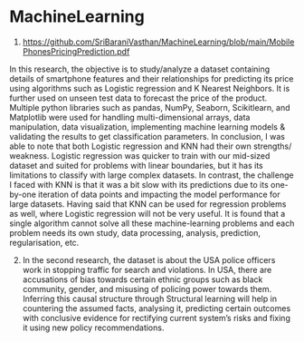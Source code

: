 # MachineLearning
1. https://github.com/SriBaraniVasthan/MachineLearning/blob/main/MobilePhonesPricingPrediction.pdf

In this research, the objective is to study/analyze a dataset containing details of smartphone features and their relationships for predicting its price using algorithms such as Logistic regression and K Nearest Neighbors. It is further used on unseen test data to forecast the price of the product. Multiple python libraries such as pandas, NumPy, Seaborn, Scikitlearn, and Matplotlib were used for handling multi-dimensional arrays, data manipulation, data visualization, implementing machine learning models & validating the results to get classification parameters. In conclusion, I was able to note that both Logistic regression and KNN had their own strengths/ weakness. Logistic regression was quicker to train with our mid-sized dataset and suited for problems with linear boundaries, but it has its limitations to classify with large complex datasets. In contrast, the challenge I faced with KNN is that it was a bit slow with its 
predictions due to its one-by-one iteration of data points and impacting the model performance for large datasets. Having said that KNN can be used for regression problems as well, where Logistic regression will not be very useful. It is found that a single algorithm cannot solve all these machine-learning problems and each problem needs its own study, data processing, analysis, prediction, regularisation, etc.

2. In the second research, the dataset is about the USA police officers work in stopping traffic for search and violations. In USA, there are accusations of bias towards certain ethnic groups such as black community, gender, and misusing of 
policing power towards them. Inferring this causal structure through Structural learning will help in countering the assumed facts, analysing it, predicting certain outcomes with conclusive evidence for rectifying current system’s risks and fixing it using new policy recommendations.

